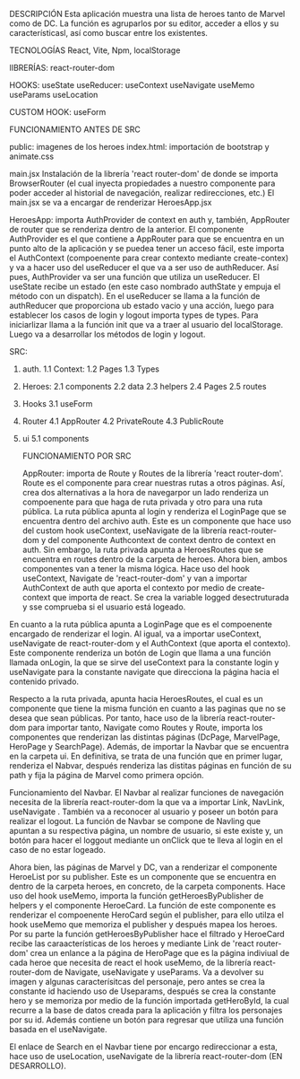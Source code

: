 DESCRIPCIÓN
Esta aplicación muestra una lista de heroes tanto de Marvel como de DC. La función es agruparlos por su editor, acceder a ellos y su característicasl, así como buscar entre los existentes. 


TECNOLOGÍAS 
React, Vite, Npm, localStorage

lIBRERÍAS: 
react-router-dom

HOOKS:
useState
useReducer: 
useContext
useNavigate
useMemo
useParams
useLocation

CUSTOM HOOK:
useForm


FUNCIONAMIENTO ANTES DE SRC

public: imagenes de los heroes
index.html: importación de bootstrap y animate.css

main.jsx
Instalación de la librería 'react router-dom' de donde se importa BrowserRouter 
(el cual inyecta propiedades a nuestro componente para poder acceder al historial de navegación, realizar redirecciones, etc.)
El main.jsx se va a encargar de renderizar HeroesApp.jsx

HeroesApp: importa AuthProvider de context en auth y, también, AppRouter de router que se renderiza dentro de la anterior. 
El componente AuthProvider es el que contiene a AppRouter para que se encuentra en un punto alto de la aplicación y se puedea tener un acceso fácil, este importa el AuthContext (compoenente para crear contexto mediante create-contex) y va a hacer uso del useReducer el que va a ser uso de authReducer. Así pues, AuthProvider va ser una función que utiliza un useReducer. El useState recibe un estado (en este caso nombrado authState y empuja el método con un dispatch). En el useReducer se llama a la función de authReducer que proporciona ub estado vacio y una acción, luego para establecer los casos de login y logout importa types de types. Para iniciarlizar llama a la función init que va a traer al usuario del localStorage. Luego va a desarrollar los métodos de login y logout.




SRC:
1. auth.
    1.1 Context:
    1.2 Pages
    1.3 Types
2. Heroes:
    2.1 components
    2.2 data
    2.3 helpers
    2.4 Pages
    2.5 routes

3. Hooks
    3.1 useForm

4. Router
    4.1 AppRouter
    4.2 PrivateRoute
    4.3 PublicRoute

5. ui
    5.1 components

    FUNCIONAMIENTO POR SRC

    AppRouter: 
importa de Route y Routes de la librería 'react router-dom'. Route es el componente  para crear nuestras rutas a otros páginas. Así, crea dos alternativas a la hora de navegarpor un lado renderiza un compoenente para que haga de ruta privada y otro para una ruta pública.
La ruta pública apunta al login y renderiza el LoginPage que se encuentra dentro del archivo auth. Este es un componente que hace uso del custom hook useContext, useNavigate de la librería react-router-dom y del componente Authcontext de context dentro de context en auth. 
Sin embargo, la ruta privada apunta a HeroesRoutes que se encuentra en routes dentro de la carpeta de heroes. 
Ahora bien, ambos componentes van a tener la misma lógica. Hace uso del hook useContext, Navigate de 'react-router-dom' y van a importar AuthContext de auth que aporta el contexto por medio de create-context que importa de react. Se crea la variable logged desectruturada y sse comprueba si el usuario está logeado.

En cuanto a la ruta pública apunta a LoginPage que es el compoenente encargado de renderizar el login. Al igual, va a importar useContext, useNavigate de react-router-dom y el AuthContext (que aporta el contexto). Este componente renderiza un botón de Login que llama a una función llamada onLogin, la que se sirve del useContext para la constante login y useNavigate para la constante navigate que direcciona la página hacia el contenido privado. 

Respecto a la ruta privada, apunta hacia HeroesRoutes, el cual es un componente que tiene la misma función en cuanto a las paginas que no se desea que sean públicas. Por tanto, hace uso de la librería react-router-dom para importar tanto, Navigate como Routes y Route, importa los componentes que renderizan las distintas páginas (DcPage, MarvelPage, HeroPage y SearchPage). Además, de importar la Navbar que se encuentra en la carpeta ui. En definitiva, se trata de una función que en primer lugar, renderiza el Nabvar, después renderiza las distitas páginas en función de su path y fija la página de Marvel como primera opción. 

Funcionamiento del Navbar. El Navbar al realizar funciones de navegación necesita de la librería react-router-dom la que va a importar Link, NavLink, useNavigate . También va a reconocer al usuario y poseer un botón para realizar el logout. La función de Navbar se compone de Navling que apuntan a su respectiva página, un nombre de usuario, si este existe y, un botón para hacer el loggout mediante un onClick que te lleva al login en el caso de no estar logeado. 

Ahora bien, las páginas de Marvel y DC, van a renderizar el componente HeroeList por su publisher. Este es un componente que se encuentra en dentro de la carpeta heroes, en concreto, de la carpeta components. Hace uso del hook useMemo, importa la función getHeroesByPublisher de helpers y el componente HeroeCard. La función de este componente es renderizar el compoenente HeroCard según el publisher, para ello utilza el hook useMemo que memoriza el publisher y después mapea los heroes. Por su parte la función getHeroesByPublisher hace el filtrado y HeroeCard recibe las caraacterísticas de los heroes y mediante Link de 'react router-dom' crea un enlance a la página de HeroPage que es la página indiviual de cada heroe que necesita de react el hook useMemo, de la librería react-router-dom de Navigate, useNavigate y useParams. Va a devolver su imagen y algunas caracterísitcas del personaje, pero antes se crea la constante id haciendo uso de Useparams, después se crea la constante hero y se memoriza por medio de la función importada getHeroById, la cual recurre a la base de datos creada para la aplicación y filtra los personajes por su id. Además contiene un botón para regresar que utiliza una función basada en el useNavigate. 

El enlace de Search en el Navbar tiene por encargo redireccionar a esta, hace uso de useLocation, useNavigate de la librería react-router-dom (EN DESARROLLO).

